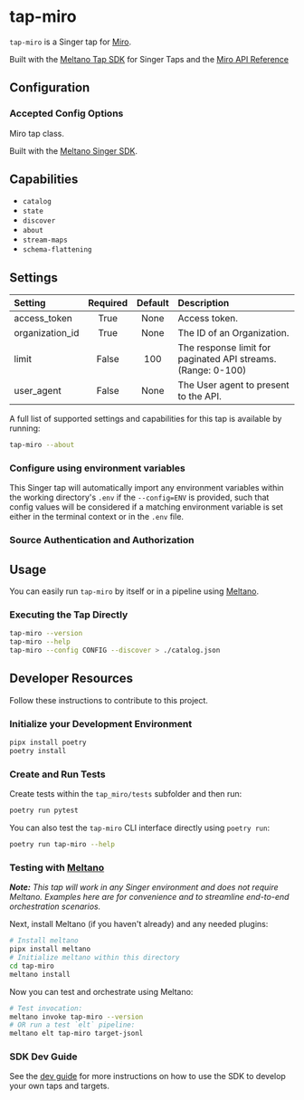 # tap-miro

`tap-miro` is a Singer tap for [Miro](https://miro.com/).

Built with the [Meltano Tap SDK](https://sdk.meltano.com) for Singer Taps and the [Miro API Reference](https://developers.miro.com/reference/api-reference)

<!--

Developer TODO: Update the below as needed to correctly describe the install procedure. For instance, if you do not have a PyPi repo, or if you want users to directly install from your git repo, you can modify this step as appropriate.

## Installation

Install from PyPi:

```bash
pipx install tap-miro
```

Install from GitHub:

```bash
pipx install git+https://github.com/ORG_NAME/tap-miro.git@main
```

-->

## Configuration

### Accepted Config Options

<!--
Developer TODO: Provide a list of config options accepted by the tap.

This section can be created by copy-pasting the CLI output from:

```
tap-miro --about --format=markdown
```
-->

Miro tap class.

Built with the [Meltano Singer SDK](https://sdk.meltano.com).

## Capabilities

* `catalog`
* `state`
* `discover`
* `about`
* `stream-maps`
* `schema-flattening`

## Settings

| Setting             | Required | Default | Description |
|:--------------------|:--------:|:-------:|:------------|
| access_token        | True     | None    | Access token. |
| organization_id     | True     | None    | The ID of an Organization. |
| limit               | False    |     100 | The response limit for paginated API streams. (Range: 0-100) |
| user_agent          | False    | None    | The User agent to present to the API. |

A full list of supported settings and capabilities for this
tap is available by running:

```bash
tap-miro --about
```

### Configure using environment variables

This Singer tap will automatically import any environment variables within the working directory's
`.env` if the `--config=ENV` is provided, such that config values will be considered if a matching
environment variable is set either in the terminal context or in the `.env` file.

### Source Authentication and Authorization

<!--
Developer TODO: If your tap requires special access on the source system, or any special authentication requirements, provide those here.
-->

## Usage

You can easily run `tap-miro` by itself or in a pipeline using [Meltano](https://meltano.com/).

### Executing the Tap Directly

```bash
tap-miro --version
tap-miro --help
tap-miro --config CONFIG --discover > ./catalog.json
```

## Developer Resources

Follow these instructions to contribute to this project.

### Initialize your Development Environment

```bash
pipx install poetry
poetry install
```

### Create and Run Tests

Create tests within the `tap_miro/tests` subfolder and
  then run:

```bash
poetry run pytest
```

You can also test the `tap-miro` CLI interface directly using `poetry run`:

```bash
poetry run tap-miro --help
```

### Testing with [Meltano](https://www.meltano.com)

_**Note:** This tap will work in any Singer environment and does not require Meltano.
Examples here are for convenience and to streamline end-to-end orchestration scenarios._

<!--
Developer TODO:
Your project comes with a custom `meltano.yml` project file already created. Open the `meltano.yml` and follow any "TODO" items listed in
the file.
-->

Next, install Meltano (if you haven't already) and any needed plugins:

```bash
# Install meltano
pipx install meltano
# Initialize meltano within this directory
cd tap-miro
meltano install
```

Now you can test and orchestrate using Meltano:

```bash
# Test invocation:
meltano invoke tap-miro --version
# OR run a test `elt` pipeline:
meltano elt tap-miro target-jsonl
```

### SDK Dev Guide

See the [dev guide](https://sdk.meltano.com/en/latest/dev_guide.html) for more instructions on how to use the SDK to
develop your own taps and targets.
